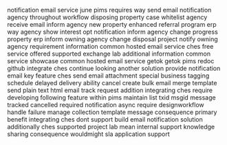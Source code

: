 notification email service june pims requires way send email notification agency throughout workflow disposing property case whitelist agency receive email inform agency new property enhanced referral program erp way agency show interest opt notification inform agency change progress property erp inform owning agency change disposal project notify owning agency requirement information common hosted email service ches free service offered supported exchange lab additional information common service showcase common hosted email service getok getok pims redoc github integrate ches continue looking another solution provide notification email key feature ches send email attachment special business tagging schedule delayed delivery ability cancel create bulk email merge template send plain text html email track request addition integrating ches require developing following feature within pims maintain list txid msgid message tracked cancelled required notification async require designworkflow handle failure manage collection template message consequence primary benefit integrating ches dont support build email notification solution additionally ches supported project lab mean internal support knowledge sharing consequence wouldmight sla application support